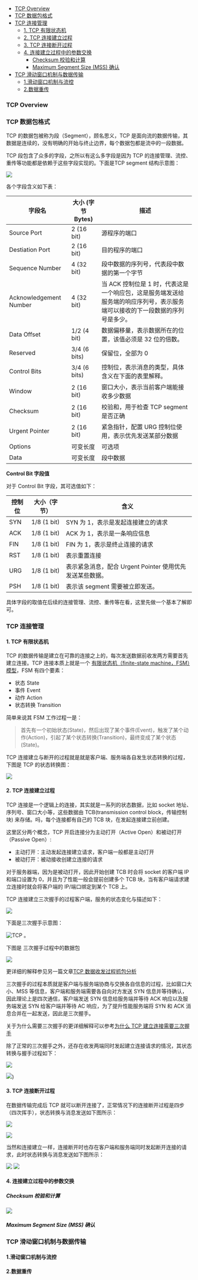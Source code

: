 
<!-- TOC -->

- [TCP Overview](#tcp-overview)
- [TCP 数据包格式](#tcp-数据包格式)
- [TCP 连接管理](#tcp-连接管理)
  - [1. TCP 有限状态机](#1-tcp-有限状态机)
  - [2. TCP 连接建立过程](#2-tcp-连接建立过程)
  - [3. TCP 连接断开过程](#3-tcp-连接断开过程)
  - [4. 连接建立过程中的参数交换](#4-连接建立过程中的参数交换)
    - [Checksum 校验和计算](#checksum-校验和计算)
    - [Maximum Segment Size (MSS) 确认](#maximum-segment-size-mss-确认)
- [TCP 滑动窗口机制与数据传输](#tcp-滑动窗口机制与数据传输)
  - [1.滑动窗口机制与流控](#1滑动窗口机制与流控)
  - [2.数据重传](#2数据重传)

<!-- /TOC -->

### TCP Overview
### TCP 数据包格式

TCP 的数据包被称为段（Segment），顾名思义，TCP 是面向流的数据传输，其数据是连续的，没有明确的开始与终止边界，每个数据包都是流中的一段数据。

TCP 段包含了众多的字段，之所以有这么多字段是因为 TCP 的连接管理、流控、重传等功能都是依赖于这些字段实现的。下面是TCP segment 结构示意图：

![](./images/tcp-segment-header-format.png)


各个字段含义如下表：

  字段名  |大小 (字节 Bytes)|描述
------------------------|--------------|--
 Source Port            | 2 (16 bit)   | 源程序的端口
 Destiation Port        | 2 (16 bit)   | 目的程序的端口
 Sequence Number        | 4 (32 bit)   | 段中数据的序列号，代表段中数据的第一个字节
 Acknowledgement Number | 4 (32 bit)   | 当 ACK 控制位是 1 时，代表这是一个响应包，这是服务端发送给服务端的响应序列号，表示服务端可以接收的下一段数据的序列号是多少。
 Data Offset            | 1/2 (4 bit)  | 数据偏移量，表示数据所在的位置，该值必须是 32 位的倍数。
 Reserved               | 3/4 (6 bits) | 保留位，全部为 0
 Control Bits           | 3/4 (6 bits) | 控制位，表示消息的类型，具体含义在下面的表里解释。
 Window                 | 2 (16 bit)   | 窗口大小，表示当前客户端能接收多少数据
 Checksum               | 2 (16 bit)   | 校验和，用于检查 TCP segment 是否正确
 Urgent Pointer         | 2 (16 bit)   | 紧急指针，配置 URG 控制位使用，表示优先发送某部分数据
 Options                | 可变长度       | 可选项
 Data                   | 可变长度       | 段中数据


**Control Bit 字段值**

对于 Control Bit 字段，其可选值如下：

控制位|大小（字节）|含义
--|--|--
SYN | 1/8 (1 bit) | SYN 为 1，表示是发起连接建立的请求
ACK | 1/8 (1 bit) | ACK 为 1，表示是一条响应信息
FIN | 1/8 (1 bit) | FIN 为 1，表示是终止连接的请求
RST | 1/8 (1 bit) | 表示重置连接
URG | 1/8 (1 bit) | 表示紧急消息，配合 Urgent Pointer 使用优先发送某些数据。
PSH | 1/8 (1 bit) | 表示该 segment 需要被立即发送。

具体字段的取值在后续的连接管理、流控、重传等在看，这里先做一个基本了解即可。


### TCP 连接管理

#### 1. TCP 有限状态机

TCP 的数据传输是建立在可靠的连接之上的，每次发送数据前收发两方需要首先建立连接。TCP 连接本质上就是一个 [有限状态机（finite-state machine，FSM）模型](https://en.wikipedia.org/wiki/Finite-state_machine)，FSM 有四个要素：

- 状态 State
- 事件 Event
- 动作 Action
- 状态转换 Transition

简单来说其 FSM 工作过程一是：

> 首先有一个初始状态(State)，然后出现了某个事件(Event)，触发了某个动作(Action)，引起了某个状态转换(Transition)，最终变成了某个状态(State)。


TCP 连接建立与断开的过程就是就是客户端、服务端各自发生状态转换的过程，下图是 TCP 的状态转换图：

![](./images/tcpfsm.png)


#### 2. TCP 连接建立过程

TCP 连接是一个逻辑上的连接，其实就是一系列的状态数据，比如 socket 地址、序列号、窗口大小等，这些数据由 TCB(transmission control block，传输控制块) 来存储。吗，每个连接都有自己的 TCB 块，在发起连接建立前创建。

这里区分两个概念，TCP 开启连接分为主动打开（Active Open）和被动打开（Passive Open）:

- 主动打开：主动发起连接建立请求，客户端一般都是主动打开 
- 被动打开：被动接收创建立连接的请求

对于服务器端，因为是被动打开，因此开始创建 TCB 时会将 socket 的客户端 IP 和端口设置为 0，并且为了性能一般会提前创建多个 TCB 块，当有客户端请求建立连接时就会将客户端的 IP/端口绑定到某个 TCB 上。

TCP 连接建立三次握手的过程客户端，服务的状态变化与描述如下：

![](./images/tcp-connection-established.png)

下面是三次握手示意图：

![TCP](./images/tcp-connection-three-handshake.png)
。

下图是 三次握手过程中的数据包

![](https://zouyingjie-blog.oss-cn-beijing.aliyuncs.com/fc_tcp_04.png)

更详细的解释参见另一篇文章[TCP 数据收发过程抓包分析](https://zouyingjie.cn/2019/tcp-data-transform/)


三次握手的过程本质就是客户端与服务端协商与交换各自信息的过程，比如窗口大小、MSS 等信息，客户端和服务端需要各自向对方发送 SYN 信息并等待确认，因此理论上是四次通信，客户端发送 SYN 信息给服务端并等待 ACK 响应以及服务端发送 SYN 给客户端并等待 AC 响应，为了提升性能服务端将 SYN 和 ACK 消息合并在一起发送，因此是三次握手。

关于为什么需要三次握手的更详细解释可以参考[为什么 TCP 建立连接需要三次握手](https://draveness.me/whys-the-design-tcp-three-way-handshake/)

除了正常的三次握手之外，还存在收发两端同时发起建立连接请求的情况，其状态转换与握手过程如下：

![](./images/simultaneous_open_connection_transition.png)

![](./images/simultaneous_open_connection_establishment.png))



#### 3. TCP 连接断开过程

在数据传输完成后 TCP 就可以断开连接了，正常情况下的连接断开过程是四步（四次挥手），状态转换与消息发送如下图所示：

![](./images/tcp-connection-terimnation-01.png)

![](./images/tcpclose.png)

当然和连接建立一样，连接断开时也存在客户端和服务端同时发起断开连接的请求，此时状态转换与消息发送如下图所示：

![](./images/simultaneous_connection_termination_transition.png)
![](./images/tcpclosesimul.png)

#### 4. 连接建立过程中的参数交换

##### Checksum 校验和计算

![](./images/tcp_pseudo_header.png)

##### Maximum Segment Size (MSS) 确认
### TCP 滑动窗口机制与数据传输

#### 1.滑动窗口机制与流控

#### 2.数据重传